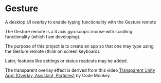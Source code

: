 # Gesture
A desktop UI overlay to enable typing functionality with the Gesture remote

The Gesture remote is a 3 axis gyroscopic mouse with scrolling functionality (which I am developing).

The purpose of this project is to create an app so that one may type using the Gesture remote (think on screen keyboard).

Later, features like settings or status readouts may be added.

The transparent overlay effect is derived from this video [Transparent Unity App! (Overlay, Assistant, Particles)](https://www.youtube.com/watch?v=RqgsGaMPZTw) by Code Monkey.
